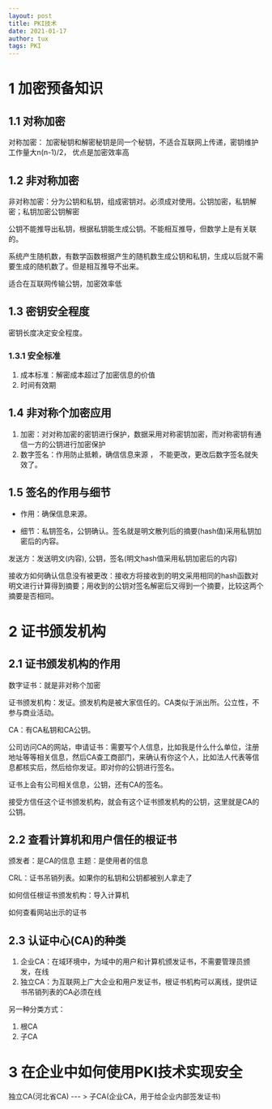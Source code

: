 ```yaml
---
layout: post
title: PKI技术
date: 2021-01-17
author: tux
tags: PKI
---
```


# 1 加密预备知识

## 1.1 对称加密

对称加密： 加密秘钥和解密秘钥是同一个秘钥，不适合互联网上传递，密钥维护工作量大n(n-1)/2，  优点是加密效率高

## 1.2 非对称加密

非对称加密：分为公钥和私钥，组成密钥对。必须成对使用。公钥加密，私钥解密；私钥加密公钥解密

公钥不能推导出私钥，根据私钥能生成公钥。不能相互推导，但数学上是有关联的。

系统产生随机数，有数学函数根据产生的随机数生成公钥和私钥，生成以后就不需要生成的随机数了。但是相互推导不出来。

适合在互联网传输公钥，加密效率低

## 1.3 密钥安全程度

密钥长度决定安全程度。

### 1.3.1 安全标准

1. 成本标准：解密成本超过了加密信息的价值
2. 时间有效期

## 1.4 非对称个加密应用

1. 加密：对对称加密的密钥进行保护，数据采用对称密钥加密，而对称密钥有通信一方的公钥进行加密保护
2. 数字签名：作用防止抵赖，确信信息来源 ， 不能更改，更改后数字签名就失效了。

## 1.5 签名的作用与细节

- 作用：确保信息来源。

- 细节：私钥签名，公钥确认。签名就是明文散列后的摘要(hash值)采用私钥加密后的内容。

发送方：发送明文(内容), 公钥，签名(明文hash值采用私钥加密后的内容)

接收方如何确认信息没有被更改：接收方将接收到的明文采用相同的hash函数对明文进行计算得到摘要；用收到的公钥对签名解密后又得到一个摘要，比较这两个摘要是否相同。

# 2 证书颁发机构

## 2.1 证书颁发机构的作用

数字证书：就是非对称个加密

证书颁发机构：发证。颁发机构是被大家信任的。CA类似于派出所。公立性，不参与商业活动。

CA：有CA私钥和CA公钥。

公司访问CA的网站，申请证书：需要写个人信息，比如我是什么什么单位，注册地址等等相关信息，然后CA查工商部门，来确认有你这个人，比如法人代表等信息都核实后，然后给你发证。即对你的公钥进行签名。

证书上会有公司相关信息，公钥，还有CA的签名。

接受方信任这个证书颁发机构，就会有这个证书颁发机构的公钥，这里就是CA的公钥。

## 2.2 查看计算机和用户信任的根证书

颁发者：是CA的信息
主题：是使用者的信息

CRL：证书吊销列表。如果你的私钥和公钥都被别人拿走了

如何信任根证书颁发机构：导入计算机

如何查看网站出示的证书

## 2.3 认证中心(CA)的种类

1. 企业CA：在域环境中，为域中的用户和计算机颁发证书，不需要管理员颁发，在线
2. 独立CA：为互联网上广大企业和用户发证书，根证书机构可以离线，提供证书吊销列表的CA必须在线

另一种分类方式：

1. 根CA
2. 子CA

# 3 在企业中如何使用PKI技术实现安全

独立CA(河北省CA) --- > 子CA(企业CA，用于给企业内部签发证书)
